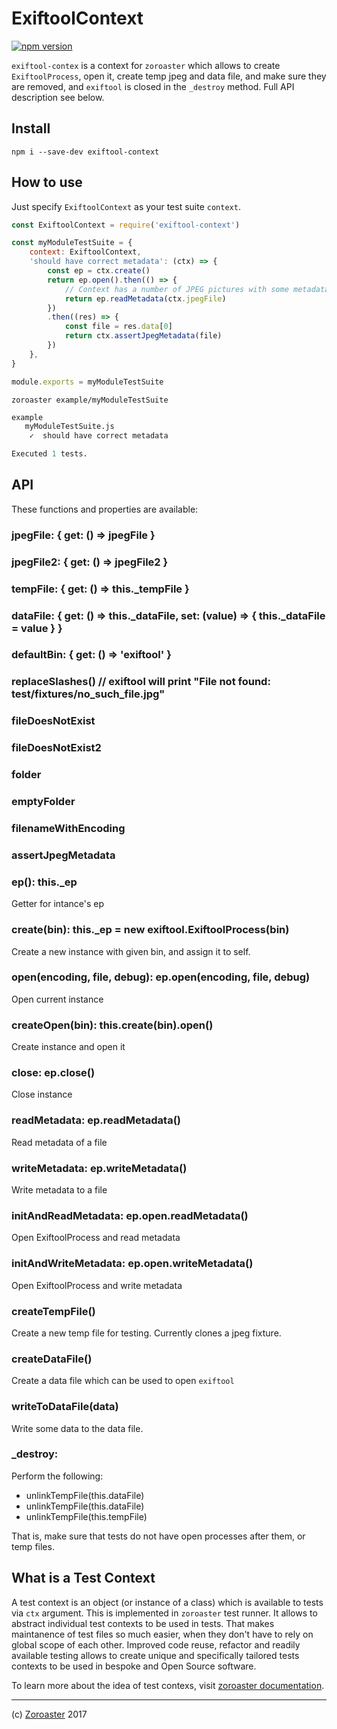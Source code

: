 # ExiftoolContext

[![npm version](https://badge.fury.io/js/exiftool-context.svg)](https://badge.fury.io/js/exiftool-context)

`exiftool-contex` is a context for `zoroaster` which allows to create
`ExiftoolProcess`, open it, create temp jpeg and data file, and make
sure they are removed, and `exiftool` is closed in the `_destroy` method.
Full API description see below.

## Install

`npm i --save-dev exiftool-context`

## How to use

Just specify `ExiftoolContext` as your test suite `context`.

```js
const ExiftoolContext = require('exiftool-context')

const myModuleTestSuite = {
    context: ExiftoolContext,
    'should have correct metadata': (ctx) => {
        const ep = ctx.create()
        return ep.open().then(() => {
            // Context has a number of JPEG pictures with some metadata.
            return ep.readMetadata(ctx.jpegFile)
        })
        .then((res) => {
            const file = res.data[0]
            return ctx.assertJpegMetadata(file)
        })
    },
}

module.exports = myModuleTestSuite

```

`zoroaster example/myModuleTestSuite`

```fs
example
   myModuleTestSuite.js
    ✓  should have correct metadata

Executed 1 tests.
```

## API

These functions and properties are available:

### jpegFile: { get: () => jpegFile }
### jpegFile2: { get: () => jpegFile2 }
### tempFile: { get: () => this._tempFile }
### dataFile: { get: () => this._dataFile, set: (value) => { this._dataFile = value } }
### defaultBin: { get: () => 'exiftool' }

### replaceSlashes() // exiftool will print "File not found: test/fixtures/no_such_file.jpg"

### fileDoesNotExist
### fileDoesNotExist2
### folder
### emptyFolder
### filenameWithEncoding
### assertJpegMetadata

### ep(): this._ep

Getter for intance's ep

### create(bin): this._ep = new exiftool.ExiftoolProcess(bin)

Create a new instance with given bin, and assign it to self.

### open(encoding, file, debug): ep.open(encoding, file, debug)

Open current instance

### createOpen(bin): this.create(bin).open()

Create instance and open it

### close: ep.close()

Close instance

### readMetadata: ep.readMetadata()

Read metadata of a file

### writeMetadata: ep.writeMetadata()

Write metadata to a file

### initAndReadMetadata: ep.open.readMetadata()

Open ExiftoolProcess and read metadata

### initAndWriteMetadata: ep.open.writeMetadata()

Open ExiftoolProcess and write metadata

### createTempFile()

Create a new temp file for testing. Currently clones a jpeg fixture.

### createDataFile()

Create a data file which can be used to open `exiftool`

### writeToDataFile(data)

Write some data to the data file.

### _destroy:

Perform the following:

* unlinkTempFile(this.dataFile)
* unlinkTempFile(this.dataFile)
* unlinkTempFile(this.tempFile)

That is, make sure that tests do not have open processes after them, or temp files.


## What is a Test Context

A test context is an object (or instance of a class) which is available to tests via
`ctx` argument. This is implemented in `zoroaster` test runner. It allows to abstract
individual test contexts to be used in tests. That makes maintanence of test files
so much easier, when they don't have to rely on global scope of each other. Improved
code reuse, refactor and readily available testing allows to create unique and
specifically tailored tests contexts to be used in bespoke and Open Source software.

To learn more about the idea of test contexs, visit [zoroaster documentation](https://zoroaster.co.uk/test-context).

---

(c) [Zoroaster](https://zoroaster.co.uk) 2017
